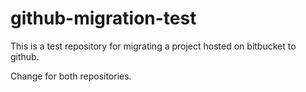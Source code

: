 # github-migration-test

This is a test repository for migrating a project hosted on bitbucket to github.

Change for both repositories.
